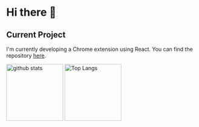 # Hi there 👋

## Current Project
I'm currently developing a Chrome extension using React. You can find the repository [here](https://github.com/rintarotajima/404-redicetor).

<p align="left"> 
  <img alt="github stats" height="150px" src="https://github-readme-stats.vercel.app/api?username=rintarotajima&layout=compact&bg_color=00000000" />
  <img alt="Top Langs" height="150px" src="https://github-readme-stats.vercel.app/api/top-langs/?username=rintarotajima&layout=compact&show_icons=true&bg_color=00000000" />
</p>
